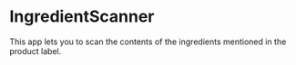 # IngredientScanner
This app lets you to scan the contents of the ingredients mentioned in the product label. 
